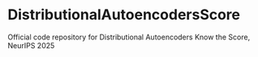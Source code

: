 # DistributionalAutoencodersScore
Official code repository for Distributional Autoencoders Know the Score, NeurIPS 2025
